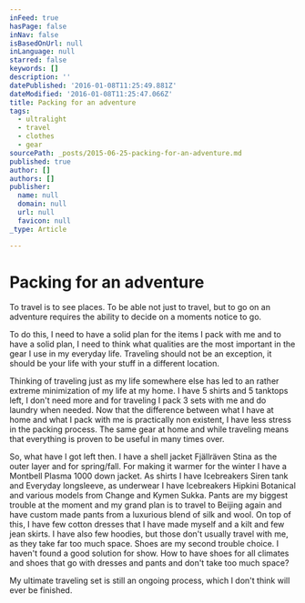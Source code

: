 ```yaml
---
inFeed: true
hasPage: false
inNav: false
isBasedOnUrl: null
inLanguage: null
starred: false
keywords: []
description: ''
datePublished: '2016-01-08T11:25:49.881Z'
dateModified: '2016-01-08T11:25:47.066Z'
title: Packing for an adventure
tags:
  - ultralight
  - travel
  - clothes
  - gear
sourcePath: _posts/2015-06-25-packing-for-an-adventure.md
published: true
author: []
authors: []
publisher:
  name: null
  domain: null
  url: null
  favicon: null
_type: Article

---
```

# Packing for an adventure

To travel is to see places. To be able not just to travel, but to go on an adventure requires the ability to decide on a moments notice to go. 

To do this, I need to have a solid plan for the items I pack with me and to have a solid plan, I need to think what qualities are the most important in the gear I use in my everyday life. Traveling should not be an exception, it should be your life with your stuff in a different location.  

Thinking of traveling just as my life somewhere else has led to an rather extreme minimization of my life at my home. I have 5 shirts and 5 tanktops left, I don't need more and for traveling I pack 3 sets with me and do laundry when needed. Now that the difference between what I have at home and what I pack with me is practically non existent, I have less stress in the packing process. The same gear at home and while traveling means that everything is proven to be useful in many times over.

So, what have I got left then. I have a shell jacket Fjällräven Stina as the outer layer and for spring/fall. For making it warmer for the winter I have a Montbell Plasma 1000 down jacket. As shirts I have Icebreakers Siren tank and Everyday longsleeve, as underwear I have Icebreakers Hipkini Botanical and various models from Change and Kymen Sukka. Pants are my biggest trouble at the moment and my grand plan is to travel to Beijing again and have custom made pants from a luxurious blend of silk and wool. On top of this, I have few cotton dresses that I have made myself and a kilt and few jean skirts. I have also few hoodies, but those don't usually travel with me, as they take far too much space. Shoes are my second trouble choice. I haven't found a good solution for show. How to have shoes for all climates and shoes that go with dresses and pants and don't take too much space?

My ultimate traveling set is still an ongoing process, which I don't think will ever be finished.